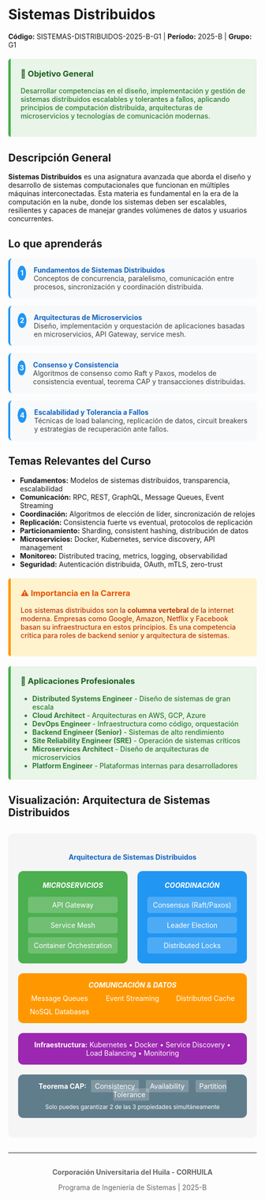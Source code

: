 # Sistemas Distribuidos
**Código:** SISTEMAS-DISTRIBUIDOS-2025-B-G1 | **Período:** 2025-B | **Grupo:** G1

<div style="background-color: #e8f5e8; padding: 20px; border-left: 5px solid #4CAF50; margin: 20px 0; border-radius: 5px;">
<h3 style="color: #1b5e20; margin-top: 0;">🎯 Objetivo General</h3>
<p style="color: #2e7d32; font-weight: 500;">Desarrollar competencias en el diseño, implementación y gestión de sistemas distribuidos escalables y tolerantes a fallos, aplicando principios de computación distribuida, arquitecturas de microservicios y tecnologías de comunicación modernas.</p>
</div>

## Descripción General

**Sistemas Distribuidos** es una asignatura avanzada que aborda el diseño y desarrollo de sistemas computacionales que funcionan en múltiples máquinas interconectadas. Esta materia es fundamental en la era de la computación en la nube, donde los sistemas deben ser escalables, resilientes y capaces de manejar grandes volúmenes de datos y usuarios concurrentes.

## Lo que aprenderás

<div style="counter-reset: learning-counter;">

<div style="counter-increment: learning-counter; display: flex; align-items: flex-start; margin: 15px 0; padding: 15px; background-color: #f8f9fa; border-radius: 8px; border-left: 4px solid #2196F3;">
<div style="background-color: #2196F3; color: white; border-radius: 50%; width: 30px; height: 30px; display: flex; align-items: center; justify-content: center; margin-right: 15px; font-weight: bold;">1</div>
<div>
<strong style="color: #1565c0;">Fundamentos de Sistemas Distribuidos</strong><br>
<span style="color: #424242;">Conceptos de concurrencia, paralelismo, comunicación entre procesos, sincronización y coordinación distribuida.</span>
</div>
</div>

<div style="counter-increment: learning-counter; display: flex; align-items: flex-start; margin: 15px 0; padding: 15px; background-color: #f8f9fa; border-radius: 8px; border-left: 4px solid #2196F3;">
<div style="background-color: #2196F3; color: white; border-radius: 50%; width: 30px; height: 30px; display: flex; align-items: center; justify-content: center; margin-right: 15px; font-weight: bold;">2</div>
<div>
<strong style="color: #1565c0;">Arquitecturas de Microservicios</strong><br>
<span style="color: #424242;">Diseño, implementación y orquestación de aplicaciones basadas en microservicios, API Gateway, service mesh.</span>
</div>
</div>

<div style="counter-increment: learning-counter; display: flex; align-items: flex-start; margin: 15px 0; padding: 15px; background-color: #f8f9fa; border-radius: 8px; border-left: 4px solid #2196F3;">
<div style="background-color: #2196F3; color: white; border-radius: 50%; width: 30px; height: 30px; display: flex; align-items: center; justify-content: center; margin-right: 15px; font-weight: bold;">3</div>
<div>
<strong style="color: #1565c0;">Consenso y Consistencia</strong><br>
<span style="color: #424242;">Algoritmos de consenso como Raft y Paxos, modelos de consistencia eventual, teorema CAP y transacciones distribuidas.</span>
</div>
</div>

<div style="counter-increment: learning-counter; display: flex; align-items: flex-start; margin: 15px 0; padding: 15px; background-color: #f8f9fa; border-radius: 8px; border-left: 4px solid #2196F3;">
<div style="background-color: #2196F3; color: white; border-radius: 50%; width: 30px; height: 30px; display: flex; align-items: center; justify-content: center; margin-right: 15px; font-weight: bold;">4</div>
<div>
<strong style="color: #1565c0;">Escalabilidad y Tolerancia a Fallos</strong><br>
<span style="color: #424242;">Técnicas de load balancing, replicación de datos, circuit breakers y estrategias de recuperación ante fallos.</span>
</div>
</div>

</div>

## Temas Relevantes del Curso

- **Fundamentos:** Modelos de sistemas distribuidos, transparencia, escalabilidad
- **Comunicación:** RPC, REST, GraphQL, Message Queues, Event Streaming
- **Coordinación:** Algoritmos de elección de líder, sincronización de relojes
- **Replicación:** Consistencia fuerte vs eventual, protocolos de replicación
- **Particionamiento:** Sharding, consistent hashing, distribución de datos
- **Microservicios:** Docker, Kubernetes, service discovery, API management
- **Monitoreo:** Distributed tracing, metrics, logging, observabilidad
- **Seguridad:** Autenticación distribuida, OAuth, mTLS, zero-trust

<div style="background-color: #fff3cd; padding: 20px; border-left: 5px solid #ff9800; margin: 20px 0; border-radius: 5px;">
<h3 style="color: #e65100; margin-top: 0;">⚠️ Importancia en la Carrera</h3>
<p style="color: #bf360c; font-weight: 500;">Los sistemas distribuidos son la <strong>columna vertebral</strong> de la internet moderna. Empresas como Google, Amazon, Netflix y Facebook basan su infraestructura en estos principios. Es una competencia crítica para roles de backend senior y arquitectura de sistemas.</p>
</div>

<div style="background-color: #e8f5e8; padding: 20px; border-left: 5px solid #4CAF50; margin: 20px 0; border-radius: 5px;">
<h3 style="color: #1b5e20; margin-top: 0;">💼 Aplicaciones Profesionales</h3>
<ul style="margin: 0; color: #2e7d32; font-weight: 500;">
<li><strong>Distributed Systems Engineer</strong> - Diseño de sistemas de gran escala</li>
<li><strong>Cloud Architect</strong> - Arquitecturas en AWS, GCP, Azure</li>
<li><strong>DevOps Engineer</strong> - Infraestructura como código, orquestación</li>
<li><strong>Backend Engineer (Senior)</strong> - Sistemas de alto rendimiento</li>
<li><strong>Site Reliability Engineer (SRE)</strong> - Operación de sistemas críticos</li>
<li><strong>Microservices Architect</strong> - Diseño de arquitecturas de microservicios</li>
<li><strong>Platform Engineer</strong> - Plataformas internas para desarrolladores</li>
</ul>
</div>

## Visualización: Arquitectura de Sistemas Distribuidos

<div style="text-align: center; margin: 30px 0; padding: 20px; background-color: #f5f5f5; border-radius: 10px;">
<h4 style="color: #1565c0; margin-bottom: 20px;">Arquitectura de Sistemas Distribuidos</h4>

<div style="display: grid; grid-template-columns: 1fr 1fr; gap: 20px; margin: 20px 0;">
  <div style="background-color: #4CAF50; color: white; padding: 20px; border-radius: 10px;">
    <h5 style="margin: 0 0 15px 0;">MICROSERVICIOS</h5>
    <div style="display: grid; gap: 8px;">
      <div style="background-color: rgba(255,255,255,0.2); padding: 8px; border-radius: 5px;">API Gateway</div>
      <div style="background-color: rgba(255,255,255,0.2); padding: 8px; border-radius: 5px;">Service Mesh</div>
      <div style="background-color: rgba(255,255,255,0.2); padding: 8px; border-radius: 5px;">Container Orchestration</div>
    </div>
  </div>
  
  <div style="background-color: #2196F3; color: white; padding: 20px; border-radius: 10px;">
    <h5 style="margin: 0 0 15px 0;">COORDINACIÓN</h5>
    <div style="display: grid; gap: 8px;">
      <div style="background-color: rgba(255,255,255,0.2); padding: 8px; border-radius: 5px;">Consensus (Raft/Paxos)</div>
      <div style="background-color: rgba(255,255,255,0.2); padding: 8px; border-radius: 5px;">Leader Election</div>
      <div style="background-color: rgba(255,255,255,0.2); padding: 8px; border-radius: 5px;">Distributed Locks</div>
    </div>
  </div>
</div>

<div style="background-color: #FF9800; color: white; padding: 15px; border-radius: 10px; margin: 20px 0;">
  <h5 style="margin: 0 0 10px 0;">COMUNICACIÓN & DATOS</h5>
  <div style="display: grid; grid-template-columns: repeat(auto-fit, minmax(120px, 1fr)); gap: 10px;">
    <div>Message Queues</div>
    <div>Event Streaming</div>
    <div>Distributed Cache</div>
    <div>NoSQL Databases</div>
  </div>
</div>

<div style="background-color: #9C27B0; color: white; padding: 15px; border-radius: 10px;">
  <strong>Infraestructura:</strong> Kubernetes • Docker • Service Discovery • Load Balancing • Monitoring
</div>

<div style="background-color: #607D8B; color: white; padding: 15px; border-radius: 10px; margin: 20px 0;">
  <strong>Teorema CAP:</strong> <span style="background-color: rgba(255,255,255,0.2); padding: 4px 8px; border-radius: 3px; margin: 0 5px;">Consistency</span> 
  <span style="background-color: rgba(255,255,255,0.2); padding: 4px 8px; border-radius: 3px; margin: 0 5px;">Availability</span> 
  <span style="background-color: rgba(255,255,255,0.2); padding: 4px 8px; border-radius: 3px; margin: 0 5px;">Partition Tolerance</span>
  <br><small style="margin-top: 10px; display: block;">Solo puedes garantizar 2 de las 3 propiedades simultáneamente</small>
</div>
</div>
  <!-- Background -->
  <rect width="750" height="600" fill="#f8f9fa" stroke="#dee2e6" stroke-width="2" rx="10"/>
</div>
</div>

---
<div style="text-align: center; color: #666; margin-top: 30px;">
<p><strong>Corporación Universitaria del Huila - CORHUILA</strong></p>
<p>Programa de Ingeniería de Sistemas | 2025-B</p>
</div>
